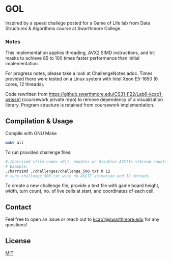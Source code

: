 # GOL

Inspired by a speed challege posted for a Game of Life lab from Data Structures & Algorithms course at Swarthmore College.

### Notes
This implementation applies threading, AVX2 SIMD instructions, and bit masks to achieve 85 to 100 times faster performance than initial implementation.

For progress notes, please take a look at ChallengeNotes.adoc.
Times provided there were tested on a Linux system with Intel Xeon E5-1650 (6 cores, 12 threads).

Code rewritten from
https://github.swarthmore.edu/CS31-F22/Lab6-kcao1-wrisse1 (coursework private repo)
to remove dependency of a visualization library. Program structure is retained from coursework implementation.

## Compilation & Usage

Compile with GNU Make

```bash
make all
```
To run provided challenge files: 
``` bash
#./barrsimd <file name> <0|1, enables or disables ASCII> <thread count>
# Example:
./barrsimd ./challenges/challenge_500.txt 0 12
# runs challenge_500.txt with no ASCII animation and 12 threads.
```
To create a new challenge file, provide a text file with game board height, width, turn count, no. of live cells at start, and coordinates of each cell.

## Contact
Feel free to open an issue or reach out to kcao1@swarthmore.edu for any questions!

## License
[MIT](https://choosealicense.com/licenses/mit/)